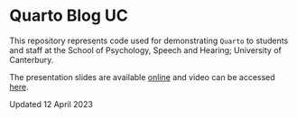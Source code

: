 # Quarto Blog UC

This repository represents code used for demonstrating `Quarto` to students and staff at the School of Psychology, Speech and Hearing; University of Canterbury.

The presentation slides are available [online](https://usman-afzali.github.io/quarto-with-rstudio/posts/quartoCrashCourse.html#/title-slide) and video can be accessed [here]().

Updated 12 April 2023